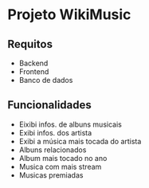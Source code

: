 # Projeto WikiMusic

## Requitos

- Backend
- Frontend
- Banco de dados

## Funcionalidades

- Eixibi infos. de albuns musicais
- Exibi infos. dos artista
- Exibi a música mais tocada do artista
- Albuns relacionados
- Album mais tocado no ano
- Musica com mais stream
- Musicas premiadas

